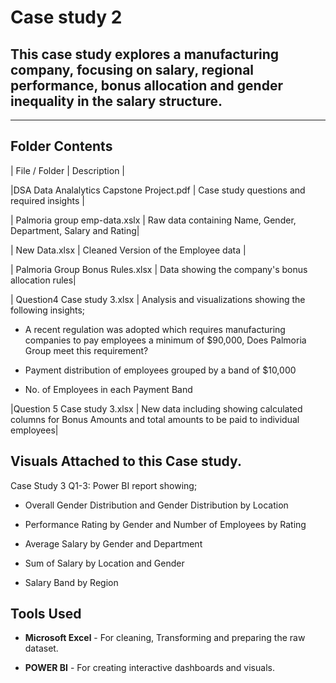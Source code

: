 
# Case study 2

## This case study explores a manufacturing company, focusing on salary, regional performance, bonus allocation and gender inequality in the salary structure.

---

##  Folder Contents


| File / Folder          | Description                          |


|DSA Data Analalytics Capstone Project.pdf | Case study questions and required insights |


| Palmoria group emp-data.xslx  | Raw data containing Name, Gender, Department, Salary and Rating|


| New Data.xlsx   | Cleaned Version of the Employee data |


| Palmoria Group Bonus Rules.xlsx   | Data showing the company's bonus allocation rules|


| Question4 Case study 3.xlsx      | Analysis and visualizations showing the following insights;


- A recent regulation was adopted which requires manufacturing companies to pay 
employees a minimum of $90,000, Does Palmoria Group meet this requirement? 

- Payment distribution of employees grouped by a band of $10,000

- No. of Employees in each Payment Band 


|Question 5 Case study 3.xlsx     |  New data including showing calculated columns for Bonus Amounts and total amounts to be paid to individual employees|


## Visuals Attached to this Case study. 

Case Study 3 Q1-3:	Power BI report showing;

- Overall Gender Distribution and Gender Distribution by Location


- Performance Rating by Gender and Number of Employees by Rating

- Average Salary by Gender and Department

- Sum of Salary by Location and Gender

- Salary Band by Region


## Tools Used

- **Microsoft Excel** - For cleaning, Transforming and preparing the raw dataset.

- **POWER BI** - For creating interactive dashboards and visuals.
